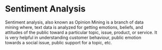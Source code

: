 # Sentiment Analysis
Sentiment analysis, also known as Opinion Mining is a branch of data mining where, text data is analyzed for getting emotions, beliefs, and attitudes of the public toward a particular topic,
 issue, product, or service. It is very helpful in understanding customer
 behaviour, public emotion towards a social issue, public support for a
 topic, etc.
